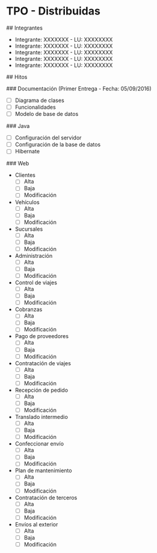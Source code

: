 # TPO - Distribuidas

## Integrantes

* Integrante: XXXXXXX - LU: XXXXXXXX
* Integrante: XXXXXXX - LU: XXXXXXXX 
* Integrante: XXXXXXX - LU: XXXXXXXX 
* Integrante: XXXXXXX - LU: XXXXXXXX 
* Integrante: XXXXXXX - LU: XXXXXXXX

## Hitos

### Documentación (Primer Entrega - Fecha: 05/09/2016)

- [ ] Diagrama de clases
- [ ] Funcionalidades
- [ ] Modelo de base de datos

### Java

- [ ] Configuración del servidor
- [ ] Configuración de la base de datos
- [ ] Hibernate

### Web

* Clientes
	- [ ] Alta
	- [ ] Baja
	- [ ] Modificación
* Vehículos
	- [ ] Alta
	- [ ] Baja
	- [ ] Modificación
* Sucursales
	- [ ] Alta
	- [ ] Baja
	- [ ] Modificación
* Administración
	- [ ] Alta
	- [ ] Baja
	- [ ] Modificación
* Control de viajes
	- [ ] Alta
	- [ ] Baja
	- [ ] Modificación
* Cobranzas
	- [ ] Alta
	- [ ] Baja
	- [ ] Modificación
* Pago de proveedores
	- [ ] Alta
	- [ ] Baja
	- [ ] Modificación
* Contratación de viajes
	- [ ] Alta
	- [ ] Baja
	- [ ] Modificación
* Recepción de pedido
	- [ ] Alta
	- [ ] Baja
	- [ ] Modificación
* Translado intermedio
	- [ ] Alta
	- [ ] Baja
	- [ ] Modificación
* Confeccionar envío
	- [ ] Alta
	- [ ] Baja
	- [ ] Modificación
* Plan de mantenimiento
	- [ ] Alta
	- [ ] Baja
	- [ ] Modificación
* Contratación de terceros
	- [ ] Alta
	- [ ] Baja
	- [ ] Modificación
* Envíos al exterior
	- [ ] Alta
	- [ ] Baja
	- [ ] Modificación
